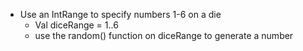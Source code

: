 - Use an IntRange to specify numbers 1-6 on a die
	- Val diceRange = 1..6
	- use the random() function on diceRange to generate a number